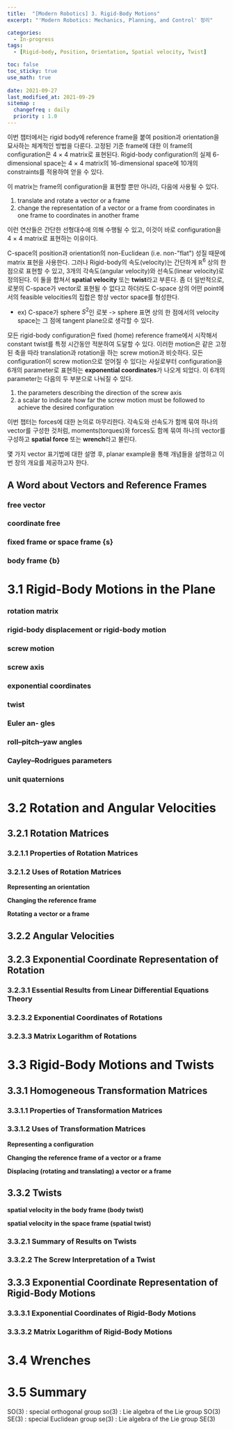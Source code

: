 ```yaml
---
title:  "[Modern Robotics] 3. Rigid-Body Motions"
excerpt: "'Modern Robotics: Mechanics, Planning, and Control' 정리"

categories:
  - In-progress
tags:
  - [Rigid-body, Position, Orientation, Spatial velocity, Twist]

toc: false
toc_sticky: true
use_math: true
 
date: 2021-09-27
last_modified_at: 2021-09-29
sitemap :
  changefreq : daily
  priority : 1.0
---
```


이번 챕터에서는 rigid body에 reference frame을 붙여 position과 orientation을 묘사하는 체계적인 방법을 다룬다. 고정된 기준 frame에 대한 이 frame의 configuration은 4 $\times$ 4 matrix로 표현된다. Rigid-body configuration의 실제 6-dimensional space는 4 $\times$ 4 matrix의 16-dimensional space에 10개의 constraints를 적용하여 얻을 수 있다. 

이 matrix는 frame의 configuration을 표현할 뿐만 아니라, 다음에 사용될 수 있다.
1) translate and rotate a vector or a frame
2) change the representation of a vector or a frame from coordinates in one frame to coordinates in another frame

이런 연산들은 간단한 선형대수에 의해 수행될 수 있고, 이것이 바로 configuration을 4 $\times$ 4 matrix로 표현하는 이유이다. 

C-space의 position과 orientation의 non-Euclidean (i.e. non-"flat") 성질 때문에 matrix 표현을 사용한다. 그러나 Rigid-body의 속도(velocity)는 간단하게 $\mathbb{R}^6$ 상의 한 점으로 표현할 수 있고, 3개의 각속도(angular velocity)와 선속도(linear velocity)로 정의된다. 이 둘을 합쳐서 **spatial velocity** 또는 **twist**라고 부른다. 좀 더 일반적으로, 로봇의 C-space가 vector로 표현될 수 없다고 하더라도 C-space 상의 어떤 point에서의 feasible velocities의 집합은 항상 vector space를 형성한다. 
* ex) C-space가 sphere $S^2$인 로봇 -> sphere 표면 상의 한 점에서의 velocity space는 그 점에 tangent plane으로 생각할 수 있다. 

모든 rigid-body configuration은 fixed (home) reference frame에서 시작해서 constant twist를 특정 시간동안 적분하여 도달할 수 있다. 이러한 motion은 같은 고정된 축을 따라 translation과 rotation을 하는 screw motion과 비슷하다. 모든 configuration이 screw motion으로 얻어질 수 있다는 사실로부터 configuration을 6개의 parameter로 표현하는 **exponential coordinates**가 나오게 되었다. 이 6개의 parameter는 다음의 두 부분으로 나눠질 수 있다.
1) the parameters describing the direction of the screw axis
2) a scalar to indicate how far the screw motion must be followed to achieve the desired configuration

이번 챕터는 forces에 대한 논의로 마무리한다. 각속도와 선속도가 함께 묶여 하나의 vector를 구성한 것처럼, moments(torques)와 forces도 함께 묶여 하나의 vector를 구성하고 **spatial force** 또는 **wrench**라고 불린다. 

몇 가지 vector 표기법에 대한 설명 후, planar example을 통해 개념들을 설명하고 이번 장의 개요를 제공하고자 한다. 
 
## A Word about Vectors and Reference Frames
### **free vector**
### **coordinate free**
### **fixed frame or space frame {s}**
### **body frame {b}**

# 3.1 Rigid-Body Motions in the Plane
### **rotation matrix**
### **rigid-body displacement or rigid-body motion**
### **screw motion**
### **screw axis**
### **exponential coordinates**
### **twist**
### **Euler an- gles**
### **roll–pitch–yaw angles**
### **Cayley–Rodrigues parameters**
### **unit quaternions**


# 3.2 Rotation and Angular Velocities
## 3.2.1 Rotation Matrices
### **3.2.1.1 Properties of Rotation Matrices**
### **3.2.1.2 Uses of Rotation Matrices**
**Representing an orientation**

**Changing the reference frame**

**Rotating a vector or a frame**

## 3.2.2 Angular Velocities

## 3.2.3 Exponential Coordinate Representation of Rotation
### **3.2.3.1 Essential Results from Linear Differential Equations Theory**

### **3.2.3.2 Exponential Coordinates of Rotations**

### **3.2.3.3 Matrix Logarithm of Rotations**

# 3.3 Rigid-Body Motions and Twists
## 3.3.1 Homogeneous Transformation Matrices
### **3.3.1.1 Properties of Transformation Matrices**

### **3.3.1.2 Uses of Transformation Matrices**
**Representing a configuration**

**Changing the reference frame of a vector or a frame**

**Displacing (rotating and translating) a vector or a frame**

## 3.3.2 Twists
**spatial velocity in the body frame (body twist)**

**spatial velocity in the space frame (spatial twist)**

### **3.3.2.1 Summary of Results on Twists**

### **3.3.2.2 The Screw Interpretation of a Twist**

## 3.3.3 Exponential Coordinate Representation of Rigid-Body Motions

### **3.3.3.1 Exponential Coordinates of Rigid-Body Motions**

### **3.3.3.2 Matrix Logarithm of Rigid-Body Motions**

# 3.4 Wrenches

# 3.5 Summary




SO(3) : special orthogonal group
so(3) : Lie algebra of the Lie group SO(3)
SE(3) : special Euclidean group 
se(3) : Lie algebra of the Lie group SE(3)